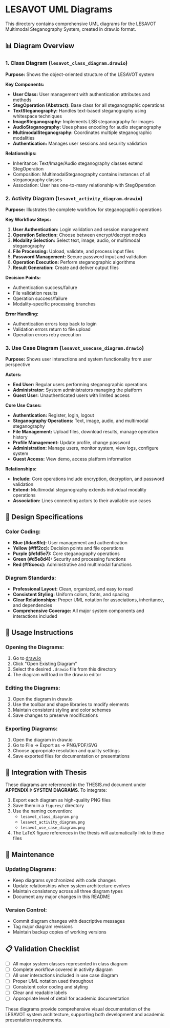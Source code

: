 # LESAVOT UML Diagrams

This directory contains comprehensive UML diagrams for the LESAVOT Multimodal Steganography System, created in draw.io format.

## 📊 Diagram Overview

### 1. **Class Diagram** (`lesavot_class_diagram.drawio`)
**Purpose:** Shows the object-oriented structure of the LESAVOT system

**Key Components:**
- **User Class:** User management with authentication attributes and methods
- **StegOperation (Abstract):** Base class for all steganographic operations
- **TextSteganography:** Handles text-based steganography using whitespace techniques
- **ImageSteganography:** Implements LSB steganography for images
- **AudioSteganography:** Uses phase encoding for audio steganography
- **MultimodalSteganography:** Coordinates multiple steganographic modalities
- **Authentication:** Manages user sessions and security validation

**Relationships:**
- Inheritance: Text/Image/Audio steganography classes extend StegOperation
- Composition: MultimodalSteganography contains instances of all steganography classes
- Association: User has one-to-many relationship with StegOperation

### 2. **Activity Diagram** (`lesavot_activity_diagram.drawio`)
**Purpose:** Illustrates the complete workflow for steganographic operations

**Key Workflow Steps:**
1. **User Authentication:** Login validation and session management
2. **Operation Selection:** Choose between encrypt/decrypt modes
3. **Modality Selection:** Select text, image, audio, or multimodal steganography
4. **File Processing:** Upload, validate, and process input files
5. **Password Management:** Secure password input and validation
6. **Operation Execution:** Perform steganographic algorithms
7. **Result Generation:** Create and deliver output files

**Decision Points:**
- Authentication success/failure
- File validation results
- Operation success/failure
- Modality-specific processing branches

**Error Handling:**
- Authentication errors loop back to login
- Validation errors return to file upload
- Operation errors retry execution

### 3. **Use Case Diagram** (`lesavot_usecase_diagram.drawio`)
**Purpose:** Shows user interactions and system functionality from user perspective

**Actors:**
- **End User:** Regular users performing steganographic operations
- **Administrator:** System administrators managing the platform
- **Guest User:** Unauthenticated users with limited access

**Core Use Cases:**
- **Authentication:** Register, login, logout
- **Steganography Operations:** Text, image, audio, and multimodal steganography
- **File Management:** Upload files, download results, manage operation history
- **Profile Management:** Update profile, change password
- **Administration:** Manage users, monitor system, view logs, configure system
- **Guest Access:** View demo, access platform information

**Relationships:**
- **Include:** Core operations include encryption, decryption, and password validation
- **Extend:** Multimodal steganography extends individual modality operations
- **Association:** Lines connecting actors to their available use cases

## 🎨 Design Specifications

### **Color Coding:**
- **Blue (#dae8fc):** User management and authentication
- **Yellow (#fff2cc):** Decision points and file operations
- **Purple (#e1d5e7):** Core steganography operations
- **Green (#d5e8d4):** Security and processing functions
- **Red (#f8cecc):** Administrative and multimodal functions

### **Diagram Standards:**
- **Professional Layout:** Clean, organized, and easy to read
- **Consistent Styling:** Uniform colors, fonts, and spacing
- **Clear Relationships:** Proper UML notation for associations, inheritance, and dependencies
- **Comprehensive Coverage:** All major system components and interactions included

## 🔧 Usage Instructions

### **Opening the Diagrams:**
1. Go to [draw.io](https://app.diagrams.net/)
2. Click "Open Existing Diagram"
3. Select the desired `.drawio` file from this directory
4. The diagram will load in the draw.io editor

### **Editing the Diagrams:**
1. Open the diagram in draw.io
2. Use the toolbar and shape libraries to modify elements
3. Maintain consistent styling and color schemes
4. Save changes to preserve modifications

### **Exporting Diagrams:**
1. Open the diagram in draw.io
2. Go to File → Export as → PNG/PDF/SVG
3. Choose appropriate resolution and quality settings
4. Save exported files for documentation or presentations

## 📁 Integration with Thesis

These diagrams are referenced in the THESIS.md document under **APPENDIX I: SYSTEM DIAGRAMS**. To integrate:

1. Export each diagram as high-quality PNG files
2. Save them in a `figures/` directory
3. Use the naming convention:
   - `lesavot_class_diagram.png`
   - `lesavot_activity_diagram.png`
   - `lesavot_use_case_diagram.png`
4. The LaTeX figure references in the thesis will automatically link to these files

## 🔄 Maintenance

### **Updating Diagrams:**
- Keep diagrams synchronized with code changes
- Update relationships when system architecture evolves
- Maintain consistency across all three diagram types
- Document any major changes in this README

### **Version Control:**
- Commit diagram changes with descriptive messages
- Tag major diagram revisions
- Maintain backup copies of working versions

## 📋 Validation Checklist

- [ ] All major system classes represented in class diagram
- [ ] Complete workflow covered in activity diagram
- [ ] All user interactions included in use case diagram
- [ ] Proper UML notation used throughout
- [ ] Consistent color coding and styling
- [ ] Clear and readable labels
- [ ] Appropriate level of detail for academic documentation

These diagrams provide comprehensive visual documentation of the LESAVOT system architecture, supporting both development and academic presentation requirements.
